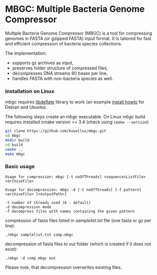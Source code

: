 # MBGC: Multiple Bacteria Genome Compressor
 
Multiple Bacteria Genome Compressor (MBGC) is a tool for compressing 
genomes in FASTA (or gzipped FASTA) input format. 
It is tailored for fast and efficient compression of bacteria species collections.  

The implementation:
* supports gz archives as input, 
* preserves folder structure of compressed files,
* decompresses DNA streams 80 bases per line,
* handles FASTA with non-bacteria species as well.

### Installation on Linux
mbgc requires [libdeflate](https://github.com/ebiggers/libdeflate) library to work (an example 
[install howto](https://pkgs.org/search/?q=libdeflate-dev) for Debian and Ubuntu).

The following steps create an *mbgc* executable. 
On Linux *mbgc* build requires installed cmake version >= 3.4 (check using ```cmake --version```):
```bash
git clone https://github.com/kowallus/mbgc.git
cd mbgc
mkdir build
cd build
cmake ..
make mbgc
```

### Basic usage

```
Usage for compression: mbgc [-t noOfThreads] <sequencesListFile> <archiveFile>

Usage for decompression: mbgc -d [-t noOfThreads] [-f pattern] <archiveFile> [<outputPath>]

-t number of threads used (8 - default)
-d decompression mode
-f decompress files with names containing the given pattern
```

compression of fasta files listed in *samplelist.txt* file (one fasta or gz per line):
```
./mbgc samplelist.txt comp.mbgc
```
decompression of fasta files to *out* folder (which is created if it does not exist):
```
./mbgc -d comp.mbgc out
```
Please note, that decompression overwrites existing files.

<!--
## Publications
[Szymon Grabowski, Tomasz M. Kowalski: MBGC: Multiple Bacteria Genome Compressor (2021).]()

[supplementary data]()
-->
